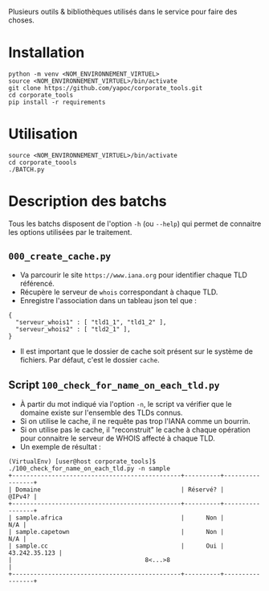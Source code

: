 Plusieurs outils & bibliothèques utilisés dans le service pour faire des choses.

# Installation
```
python -m venv <NOM_ENVIRONNEMENT_VIRTUEL>
source <NOM_ENVIRONNEMENT_VIRTUEL>/bin/activate
git clone https://github.com/yapoc/corporate_tools.git
cd corporate_tools
pip install -r requirements
```

# Utilisation
```
source <NOM_ENVIRONNEMENT_VIRTUEL>/bin/activate
cd corporate_toools
./BATCH.py
```

# Description des batchs
Tous les batchs disposent de l'option `-h` (ou `--help`) qui permet de connaitre les options utilisées par le traitement.

## `000_create_cache.py`
  * Va parcourir le site `https://www.iana.org` pour identifier chaque TLD référencé. 
  * Récupère le serveur de `whois` correspondant à  chaque TLD.
  * Enregistre l'association dans un tableau json tel que : 

```
{ 
  "serveur_whois1" : [ "tld1_1", "tld1_2" ],
  "serveur_whois2" : [ "tld2_1" ],
}
```
  * Il est important que le dossier de cache soit présent sur le système de fichiers. Par défaut, c'est le dossier `cache`.

## Script `100_check_for_name_on_each_tld.py`
  * À partir du mot indiqué via l'option `-n`, le script va vérifier que le domaine existe sur l'ensemble des TLDs connus.
  * Si on utilise le cache, il ne requête pas trop l'IANA comme un bourrin.
  * Si on utilise pas le cache, il "reconstruit" le cache à chaque opération pour connaitre le serveur de WHOIS affecté à chaque TLD.
  * Un exemple de résultat : 

```
(VirtualEnv) [user@host corporate_tools]$ ./100_check_for_name_on_each_tld.py -n sample
+-----------------------------------------------+----------+-----------------+
| Domaine                                       | Réservé? |          @IPv4? |
+-----------------------------------------------+----------+-----------------+
| sample.africa                                 |      Non |             N/A |
| sample.capetown                               |      Non |             N/A |
| sample.cc                                     |      Oui |   43.242.35.123 |
|                                     8<...>8                                |
+-----------------------------------------------+----------+-----------------+
```
